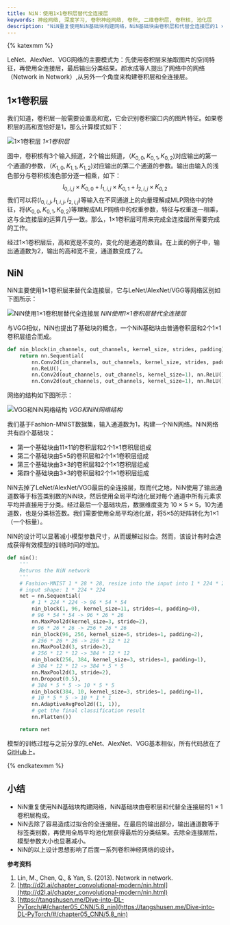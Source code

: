 ```yaml
---
title: NiN：使用1×1卷积层替代全连接层
keywords: 神经网络, 深度学习, 卷积神经网络, 卷积, 二维卷积层, 卷积核, 池化层
description: "NiN重复使用NiN基础块构建网络，NiN基础块由卷积层和代替全连接层的1 × 1卷积层构成。NiN去除了容易造成过拟合的全连接层。在最后的输出部分，输出通道数等于标签类别数，再使用全局平均池化层获得最后的分类结果。去除全连接层后，模型参数大小也显著减小。"
---
```

{% katexmm %}

LeNet、AlexNet、VGG网络的主要模式为：先使用卷积层来抽取图片的空间特征，再使用全连接层，最后输出分类结果。颜水成等人提出了网络中的网络（Network in Network）,从另外一个角度来构建卷积层和全连接层。

## 1×1卷积层

我们知道，卷积层一般需要设置高和宽，它会识别卷积窗口内的图片特征。如果卷积层的高和宽恰好是1，那么计算模式如下：

![1×1卷积层](http://aixingqiu-1258949597.cos.ap-beijing.myqcloud.com/2020-12-15-022434.png)
*1×1卷积层*

图中，卷积核有3个输入频道，2个输出频道，$（K_{0,0}, K_{0,1}, K_{0,2})$对应输出的第一个通道的参数，$（K_{1,0}, K_{1,1}, K_{1,2})$对应输出的第二个通道的参数。输出由输入的浅色部分与卷积核浅色部分逐一相乘，如下：
$$
I_{0, i, j} \times K_{0, 0} + I_{1, i, j} \times K_{0, 1} + I_{2, i, j} \times K_{0, 2}
$$
我们可以将$(I_{0, i, j}, I_{1, i, j}, I_{2, i, j})$等输入在不同通道上的向量理解成MLP网络中的特征，将$(K_{0, 0}, K_{0, 1}, K_{0, 2})$等理解成MLP网络中的权重参数，特征与权重逐一相乘，这与全连接层的运算几乎一致。那么，1×1卷积层可用来完成全连接层所需要完成的工作。

经过1×1卷积层后，高和宽是不变的，变化的是通道的数目。在上面的例子中，输出通道数为2，输出的高和宽不变，通道数变成了2。

## NiN

NiN主要使用1×1卷积层来替代全连接层，它与LeNet/AlexNet/VGG等网络区别如下图所示：

![NiN使用1×1卷积层替代全连接层](http://aixingqiu-1258949597.cos.ap-beijing.myqcloud.com/2020-12-15-022440.png)
*NiN使用1×1卷积层替代全连接层*

与VGG相似，NiN也提出了基础块的概念，一个NiN基础块由普通卷积层和2个1×1卷积层组合而成。

```python
def nin_block(in_channels, out_channels, kernel_size, strides, padding):
    return nn.Sequential(
        nn.Conv2d(in_channels, out_channels, kernel_size, strides, padding),
        nn.ReLU(),
        nn.Conv2d(out_channels, out_channels, kernel_size=1), nn.ReLU(),
        nn.Conv2d(out_channels, out_channels, kernel_size=1), nn.ReLU())
```

网络的结构如下图所示：

![VGG和NiN网络结构](http://aixingqiu-1258949597.cos.ap-beijing.myqcloud.com/2020-12-15-022445.png)
*VGG和NiN网络结构*

我们基于Fashion-MNIST数据集，输入通道数为1，构建一个NiN网络。NiN网络共有四个基础块：

* 第一个基础块由11×11的卷积层和2个1×1卷积层组成
* 第二个基础块由5×5的卷积层和2个1×1卷积层组成
* 第三个基础块由3×3的卷积层和2个1×1卷积层组成
* 第四个基础块由3×3的卷积层和2个1×1卷积层组成

NiN去掉了LeNet/AlexNet/VGG最后的全连接层，取而代之地，NiN使用了输出通道数等于标签类别数的NiN块，然后使用全局平均池化层对每个通道中所有元素求平均并直接用于分类。经过最后一个基础块后，数据维度变为 10 × 5  × 5，10为通道数，也是分类标签数。我们需要使用全局平均池化层，将5×5的矩阵转化为1×1（一个标量）。

NiN的设计可以显著减小模型参数尺寸，从而缓解过拟合。然而，该设计有时会造成获得有效模型的训练时间的增加。

```python
def nin():
    '''
    Returns the NiN network
    '''
    # Fashion-MNIST 1 * 28 * 28, resize into the input into 1 * 224 * 224
    # input shape: 1 * 224 * 224
    net = nn.Sequential(
        # 1 * 224 * 224 -> 96 * 54 * 54
        nin_block(1, 96, kernel_size=11, strides=4, padding=0),
        # 96 * 54 * 54 -> 96 * 26 * 26
        nn.MaxPool2d(kernel_size=3, stride=2),
        # 96 * 26 * 26 -> 256 * 26 * 26
        nin_block(96, 256, kernel_size=5, strides=1, padding=2),
        # 256 * 26 * 26 -> 256 * 12 * 12
        nn.MaxPool2d(3, stride=2),
        # 256 * 12 * 12 -> 384 * 12 * 12
        nin_block(256, 384, kernel_size=3, strides=1, padding=1),
        # 384 * 12 * 12 -> 384 * 5 * 5
        nn.MaxPool2d(3, stride=2),
        nn.Dropout(0.5),
        # 384 * 5 * 5 -> 10 * 5 * 5
        nin_block(384, 10, kernel_size=3, strides=1, padding=1),
        # 10 * 5 * 5 -> 10 * 1 * 1
        nn.AdaptiveAvgPool2d((1, 1)),
        # get the final classification result
        nn.Flatten())

    return net
```

模型的训练过程与之前分享的LeNet、AlexNet、VGG基本相似，所有代码放在了[GitHub](https://github.com/luweizheng/machine-learning-notes/blob/master/neural-network/cnn/pytorch/nin-fashionmnist.py)上。

{% endkatexmm %}
## 小结

* NiN重复使用NiN基础块构建网络，NiN基础块由卷积层和代替全连接层的1 × 1卷积层构成。
* NiN去除了容易造成过拟合的全连接层。在最后的输出部分，输出通道数等于标签类别数，再使用全局平均池化层获得最后的分类结果。去除全连接层后，模型参数大小也显著减小。
* NiN的以上设计思想影响了后面一系列卷积神经网络的设计。

**参考资料**
1. Lin, M., Chen, Q., & Yan, S. (2013). Network in network.
2. [http://d2l.ai/chapter_convolutional-modern/nin.html](http://d2l.ai/chapter_convolutional-modern/nin.html)
3. [https://tangshusen.me/Dive-into-DL-PyTorch/#/chapter05_CNN/5.8_nin](https://tangshusen.me/Dive-into-DL-PyTorch/#/chapter05_CNN/5.8_nin)